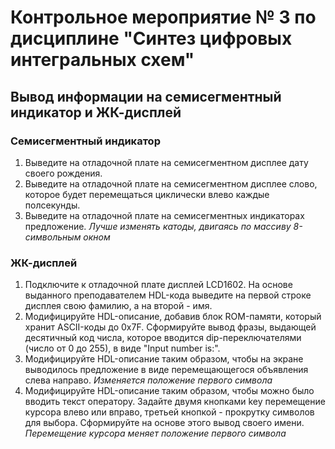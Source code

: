 # Контрольное мероприятие № 3 по дисциплине "Синтез цифровых интегральных схем"

## Вывод информации на семисегментный индикатор и ЖК-дисплей

### Семисегментный индикатор

1. Выведите на отладочной плате на семисегментном дисплее дату своего рождения.
2. Выведите на отладочной плате на семисегментном дисплее слово, которое будет перемещаться циклически влево каждые полсекунды.
3. Выведите на отладочной плате на семисегментных индикаторах предложение. *Лучше изменять катоды, двигаясь по массиву 8-символьным окном*

### ЖК-дисплей

1. Подключите к отладочной плате дисплей LCD1602. На основе выданного преподавателем HDL-кода выведите на первой строке дисплея свою фамилию, а на второй - имя.
2. Модифицируйте HDL-описание, добавив блок ROM-памяти, который хранит ASCII-коды до 0x7F. Сформируйте вывод фразы, выдающей десятичный код числа, которое вводится dip-переключателями (число от 0 до 255), в виде "Input number is:".
3. Модифицируйте HDL-описание таким образом, чтобы на экране выводилось предложение в виде перемещающегося объявления слева направо. *Изменяется положение первого символа*
4. Модифицируйте HDL-описание таким образом, чтобы можно было вводить текст оператору. Задайте двумя кнопками key перемещение курсора влево или вправо, третьей кнопкой - прокрутку символов для выбора. Сформируйте на основе этого вывод своего имени. *Перемещение курсора меняет положение первого символа*
